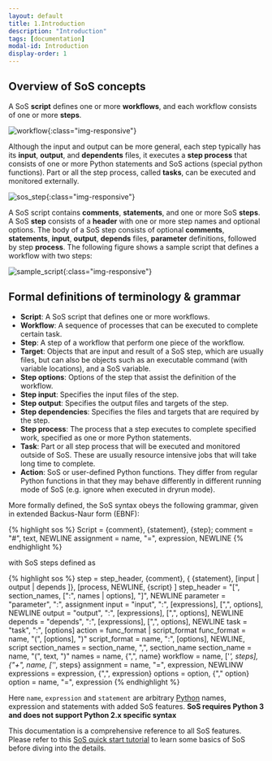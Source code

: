 ```yaml
---
layout: default
title: 1.Introduction
description: "Introduction"
tags: [documentation]
modal-id: Introduction
display-order: 1
---
```



## Overview of SoS concepts

A SoS **script** defines one or more **workflows**, and each workflow consists of one or more **steps**. 

![workflow]({{site.baseurl}}/media/workflow.png){:class="img-responsive"}

Although the input and output can be more general, each step typically has its **input**, **output**, and **dependents** files, it executes a **step process** that consists of one or more Python statements and SoS actions (special python functions). Part or all the step process, called **tasks**, can be executed and monitored externally.

![sos_step]({{site.baseurl}}/media/sos_step.png){:class="img-responsive"}

A SoS script contains **comments**, **statements**, and one or more SoS **steps**. A SoS **step** consists of a **header**
with one or more step names and optional options. The body of a SoS step consists of optional **comments**, 
**statements**, **input**, **output**, **depends** files, **parameter** definitions, followed by step **process**. The following figure 
shows a sample script that defines a workflow with two steps:

![sample_script]({{site.baseurl}}/media/sample_script.jpg){:class="img-responsive"}

## Formal definitions of terminology & grammar

* **Script**: A SoS script that defines one or more workflows.
* **Workflow**: A sequence of processes that can be executed to complete certain task.
* **Step**: A step of a workflow that perform one piece of the workflow.
* **Target**: Objects that are input and result of a SoS step, which are usually files, but can also be objects such as an executable command (with variable locations), and a SoS variable.
* **Step options**: Options of the step that assist the definition of the workflow.
* **Step input**: Specifies the input files of the step.
* **Step output**: Specifies the output files and targets of the step.
* **Step dependencies**: Specifies the files and targets that are required by the step.
* **Step process**: The process that a step executes to complete specified work, specified as one or more Python statements. 
* **Task**: Part or all step process that will be executed and monitored outside of SoS. These are usually resource intensive jobs that will take long time to complete.
* **Action**: SoS or user-defined Python functions. They differ from regular Python functions in that they may behave differently in different running mode of SoS (e.g. ignore when executed in dryrun mode).


More formally defined, the SoS syntax obeys the following grammar, given in extended Backus-Naur form (EBNF):

{% highlight sos %}
Script         = {comment}, {statement}, {step};
comment        = "#", text, NEWLINE
assignment     = name, "=", expression, NEWLINE
{% endhighlight %}

with SoS steps defined as

{% highlight sos %}
step           = step_header,
                 {comment}, { {statement}, [input | output | depends ]},
                 [process, NEWLINE, {script} ]
step_header    = "[", section_names, [":", names | options], "]", NEWLINE
parameter      = "parameter", ":", assignment
input          = "input", ":", [expressions], [",", options], NEWLINE
output         = "output", ":", [expressions], [",", options], NEWLINE
depends        = "depends", ":", [expressions], [",", options], NEWLINE
task           = "task", ":",  [options]
action         = func_format | script_format
func_format    = name, "(", [options], ")"
script_format  = name, ":", [options], NEWLINE, script 
section_names  = section_name, ",", section_name
section_name   = name, "(", text, ")"
names          = name, {",", name}
workflow       = name, ['_', steps], {"+", name, ['_', steps}
assignment     = name, "=", expression, NEWLINW
expressions    = expression, {",", expression}
options        = option, {"," option}
option         = name, "=", expression
{% endhighlight %}

Here `name`, `expression` and `statement` are arbitrary [Python](http://www.python.org) names, expression and statements with added SoS features. **SoS requires Python 3 and does not support Python 2.x specific syntax**


This documentation is a comprehensive reference to all SoS features. Please refer to this [SoS quick start tutorial](https://github.com/BoPeng/SOS/wiki/1.-Quick-Start) to learn some basics of SoS before diving into the details.


